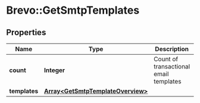 # Brevo::GetSmtpTemplates

## Properties
Name | Type | Description | Notes
------------ | ------------- | ------------- | -------------
**count** | **Integer** | Count of transactional email templates | [optional] 
**templates** | [**Array&lt;GetSmtpTemplateOverview&gt;**](GetSmtpTemplateOverview.md) |  | [optional] 


